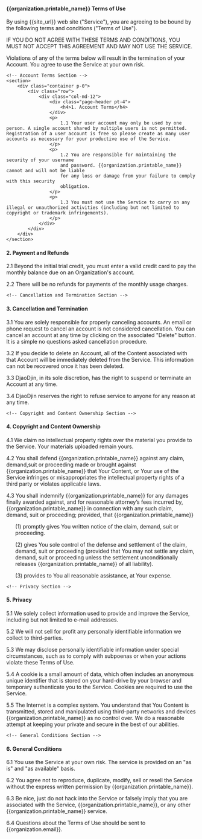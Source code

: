<div class="pb-5">
	<!-- Terms of Use Section -->
	<section>
		<div class="container p-0">
			<div class="row">
				<div class="col-md-12">
					<div class="page-header pt-4">
						<h4>{{organization.printable_name}} Terms of Use</h4>
					</div>
					<p>
						By using {{site_url}} web site (&quot;Service&quot;), you are
						agreeing to be bound by the following terms and conditions
						(&quot;Terms of Use&quot;).
					</p>
					<p>
						IF YOU DO NOT AGREE WITH THESE TERMS AND CONDITIONS, YOU MUST NOT ACCEPT
						THIS AGREEMENT AND MAY NOT USE THE SERVICE.
					</p>
					<p>
						Violations of any of the terms below will result in the termination of
						your Account. You agree to use the Service at your own risk.
					</p>
				</div>
			</div>
		</div>
	</section>

	<!-- Account Terms Section -->
	<section>
		<div class="container p-0">
			<div class="row">
				<div class="col-md-12">
					<div class="page-header pt-4">
						<h4>1. Account Terms</h4>
					</div>
					<p>
						1.1 Your user account may only be used by one person. A single account shared by multiple users is not permitted. Registration of a user account is free so please create as many user accounts as necessary for your productive use of the Service.
					</p>
					<p>
						1.2 You are responsible for maintaining the security of your username
						and password. {{organization.printable_name}} cannot and will not be liable
						for any loss or damage from your failure to comply with this security
						obligation.
					</p>
					<p>
						1.3 You must not use the Service to carry on any illegal or unauthorized activities (including but not limited to copyright or trademark infringements).
					</p>
				</div>
			</div>
		</div>
	</section>

  <!-- Payment and Refunds Section -->
  <section>
    <div class="container p-0">
      <div class="row">
        <div class="col-md-12">
          <div class="page-header pt-4">
            <h4>2. Payment and Refunds</h4>
          </div>
          <p>
            2.1 Beyond the initial trial credit, you must enter a valid credit card to pay the monthly balance due on an Organization's account.
          </p>
          <p>
            2.2 There will be no refunds for payments of the monthly usage charges.
          </p>
        </div>
      </div>
    </div>
  </section>

	<!-- Cancellation and Termination Section -->
  <section>
    <div class="container p-0">
      <div class="row">
        <div class="col-md-12">
          <div class="page-header pt-4">
            <h4>3. Cancellation and Termination</h4>
          </div>
          <p>
            3.1 You are solely responsible for properly canceling accounts. An email or phone request to cancel an account is not considered cancellation. You can cancel an account at any time by clicking on the associated "Delete" button. It is a simple no questions asked cancellation procedure.
          </p>
          <p>
            3.2 If you decide to delete an Account, all of the Content associated with that Account will be immediately deleted from the Service. This information can not be recovered once it has been deleted.
          </p>
          <p>
            3.3 DjaoDjin, in its sole discretion, has the right to suspend or terminate an Account at any time.
          </p>
          <p>
            3.4 DjaoDjin reserves the right to refuse service to anyone for any reason at any time.
          </p>
        </div>
      </div>
    </div>
  </section>

	<!-- Copyright and Content Ownership Section -->
  <section>
    <div class="container p-0">
      <div class="row">
        <div class="col-md-12">
          <div class="page-header pt-4">
            <h4>4. Copyright and Content Ownership</h4>
          </div>
          <p>
            4.1 We claim no intellectual property rights over the material you provide to the Service. Your materials uploaded remain yours.
          </p>
          <p>
            4.2 You shall defend {{organization.printable_name}} against any claim, demand,suit or proceeding made or brought against {{organization.printable_name}} that Your Content, or Your use of the Service infringes or misappropriates the intellectual property rights of a third party or violates applicable laws.
          </p>
          <p>
            4.3 You shall indemnify {{organization.printable_name}} for any damages finally awarded against, and for reasonable attorney’s fees incurred by, {{organization.printable_name}} in connection with any such claim, demand, suit or proceeding; provided, that {{organization.printable_name}}
						<ul>
							(1) promptly gives You written notice of the claim, demand, suit
								or proceeding.
						</ul>
						<ul>
							(2) gives You sole control of the defense and settlement of the claim,
								demand, suit or proceeding (provided that You may not settle any claim,
								demand, suit or proceeding unless the settlement unconditionally
								releases {{organization.printable_name}} of all liability).
						</ul>
						<ul>
							(3) provides to You all reasonable assistance, at Your expense.
						</ul>
          </p>
        </div>
      </div>
    </div>
  </section>

	<!-- Privacy Section -->
  <section>
    <div class="container p-0">
      <div class="row">
        <div class="col-md-12">
          <div class="page-header pt-4">
            <h4>5. Privacy</h4>
          </div>
          <p>
						5.1 We solely collect information used to provide and improve the Service, including but not limited to e-mail addresses.
          </p>
          <p>
            5.2 We will not sell for profit any personally identifiable information we collect to third-parties.
          </p>
					<p>
            5.3 We may disclose personally identifiable information under special circumstances, such as to comply with subpoenas or when your actions violate these Terms of Use.
          </p>
          <p>
            5.4 A cookie is a small amount of data, which often includes an anonymous unique identifier that is stored on your hard-drive by your browser and temporary authenticate you to the Service. Cookies are required to use the Service.
          </p>
					<p>
						5.5 The Internet is a complex system. You understand that You Content is transmitted, stored and manipulated using third-party networks and devices {{organization.printable_name}} as no control over. We do a reasonable attempt at keeping your private and secure in the best of our abilities.
					</p>
        </div>
      </div>
    </div>
  </section>

	<!-- General Conditions Section -->
  <section>
    <div class="container p-0">
      <div class="row">
        <div class="col-md-12">
          <div class="page-header pt-4">
            <h4>6. General Conditions</h4>
          </div>
          <p>
            6.1 You use the Service at your own risk. The service is provided on an &quot;as is&quot; and &quot;as available&quot; basis.
          </p>
          <p>
            6.2 You agree not to reproduce, duplicate, modify, sell or resell the Service without the express written permission by {{organization.printable_name}}.
          </p>
          <p>
						6.3 Be nice, just do not hack into the Service or falsely imply that you are associated with the Service, {{organization.printable_name}}, or any other
  					{{organization.printable_name}} service.
          </p>
          <p>
            6.4 Questions about the Terms of Use should be sent to {{organization.email}}.
          </p>
        </div>
      </div>
    </div>
  </section>
</div>